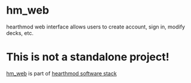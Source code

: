 # hm_web

hearthmod web interface allows users to create account, sign in, modify decks, etc.

# This is not a standalone project!

[hm_web](https://github.com/farb3yonddriv3n/hm_web) is part of [hearthmod software stack](https://github.com/hearthmod/hearthmod)
